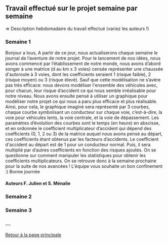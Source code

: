 ## Travail effectué sur le projet semaine par semaine

=> Description hebdomadaire du travail effectué (variez les auteurs !)

### Semaine 1

Bonjour a tous,
A partir de ce jour, nous actualiserons chaque semaine le journal de l’aventure de notre projet.
Pour le lancement de nos idées, nous avons commencé par l’établissement  de notre monde, nous avons d’abord  songer  à une matrice  (d au km x 3 voies) censée représenter une chaussée d'autoroute à 3 voies, dont les coefficients seraient 1 (risque faible), 2 (risque moyen) ou 3 (risque élevé). 
Sauf que cette modélisation ne s’avère pas très efficace: nous devons modéliser l'ensemble des véhicules avec, pour chacun, leur risque d’accident ce qui nous semble irréalisable pour notre niveau. Nous avons ensuite pensé à utiliser un graphique pour modéliser notre projet ce qui nous a paru plus efficace et plus réalisable.
Ainsi, pour cela, le graphique imaginé sera représenté par  3 courbes, chaque courbe symbolisant un conducteur sur chaque voie, c’est-à-dire, la voie pour véhicules lents, la voie centrale, et la voie de dépassement. Les paramètres d’évolution des courbes sont le temps (en heure) en abscisse, et en ordonnée  le coefficient multiplicateur d’accident qui dépend des coefficients (0, 1, 2 ou 3) de la matrice  auquel nous avons pensé au départ, ces coefficients étant obtenus par les facteurs d’accidents.
Le coefficient d'accident au départ est de 1 pour un conducteur normal. Puis, il sera multiplié par d’autres coefficients en fonction des risques ajoutés.
On se questionne sur comment manipuler les statistiques pour obtenir les coefficients multiplicateurs.
On se retrouve donc à la semaine prochaine pour la suite de nos avancées !
L'équipe vous souhaite un bon confinement :)
Bonne journée

#### Auteurs F. Julien et S. Ménalie

### Semaine 2
### Semaine 3
### ...

<a href="index.html"> Retour à la page principale </a>
